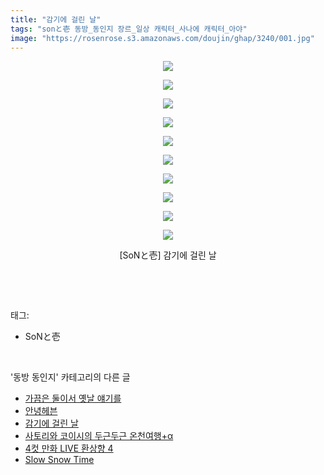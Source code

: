 ```yaml
---
title: "감기에 걸린 날"
tags: "sonと壱 동방_동인지 장르_일상 캐릭터_사나에 캐릭터_아야"
image: "https://rosenrose.s3.amazonaws.com/doujin/ghap/3240/001.jpg"
---
```

<div class="article">
<p style="text-align: center; clear: none; float: none;"><img src="{{ site.imgserver1 }}/ghap/3240/001.jpg"/></p>
<p style="text-align: center; clear: none; float: none;"><img src="{{ site.imgserver1 }}/ghap/3240/002.jpg"/></p>
<p style="text-align: center; clear: none; float: none;"><img src="{{ site.imgserver1 }}/ghap/3240/003.jpg"/></p>
<p style="text-align: center; clear: none; float: none;"><img src="{{ site.imgserver1 }}/ghap/3240/004.jpg"/></p>
<p style="text-align: center; clear: none; float: none;"><img src="{{ site.imgserver1 }}/ghap/3240/005.jpg"/></p>
<p style="text-align: center; clear: none; float: none;"><img src="{{ site.imgserver1 }}/ghap/3240/006.jpg"/></p>
<p style="text-align: center; clear: none; float: none;"><img src="{{ site.imgserver1 }}/ghap/3240/007.jpg"/></p>
<p style="text-align: center; clear: none; float: none;"><img src="{{ site.imgserver1 }}/ghap/3240/008.jpg"/></p>
<p style="text-align: center; clear: none; float: none;"><img src="{{ site.imgserver1 }}/ghap/3240/009.jpg"/></p>
<p style="text-align: center; clear: none; float: none;"><img src="{{ site.imgserver1 }}/ghap/3240/010.jpg"/></p>
<p style="text-align: center; clear: none; float: none;">[SoNと壱] 감기에 걸린 날</p>
<p><br/></p>
</div><br/>
<div class="tagTrail">
<p>태그: </p>
<ul>
<li>SoNと壱</li>
</ul>
</div><br/>
<div class="another">
<p>'동방 동인지' 카테고리의 다른 글</p>
<ul>
<li><a href="/ghap_3242">가끔은 둘이서 옛날 얘기를</a></li>
<li><a href="/ghap_3241">안녕헤븐</a></li>
<li><a href="/ghap_3240">감기에 걸린 날</a></li>
<li><a href="/ghap_3239">사토리와 코이시의 두근두근 온천여행+α</a></li>
<li><a href="/ghap_3238">4컷 만화 LIVE 환상향 4</a></li>
<li><a href="/ghap_3237">Slow Snow Time</a></li>
</ul>
</div><br/>
<div class="cb_module cb_fluid">
<div class="cb_wrt cb_profile">
</div><!-- commentList close -->
</div><br/>
